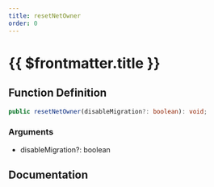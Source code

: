 ```yaml
---
title: resetNetOwner
order: 0
---
```


# {{ $frontmatter.title }}

## Function Definition

```ts
public resetNetOwner(disableMigration?: boolean): void;
```

### Arguments

* disableMigration?: boolean

## Documentation

<!--@include: ./parts/resetNetOwner.md-->
